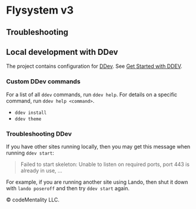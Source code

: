 # Flysystem v3

## Troubleshooting

## Local development with DDev

The project contains configuration for
[DDev](https://ddev.com/).
See [Get Started with DDEV](https://ddev.com/get-started/).

### Custom DDev commands

For a list of all `ddev` commands, run `ddev help`.
For details on a specific command, run `ddev help <command>`.

- `ddev install`
- `ddev theme`

### Troubleshooting DDev

If you have other sites running locally, then you may get this message when
running `ddev start`:

> Failed to start skeleton: Unable to listen on required ports, port 443 is already in use, ...

For example, if you are running another site using Lando, then shut it down with
`lando poseroff` and then try `ddev start` again.

&copy; codeMentality LLC.
